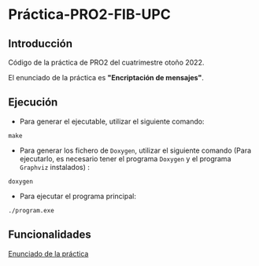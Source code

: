 # Práctica-PRO2-FIB-UPC
## Introducción

Código de la práctica de PRO2 del cuatrimestre otoño 2022.

El enunciado de la práctica es **"Encriptación de mensajes"**.

## Ejecución
- Para generar el ejecutable, utilizar el siguiente comando:
```shell
make
```
- Para generar los fichero de `Doxygen`, utilizar el siguiente comando (Para ejecutarlo, es necesario tener el programa `Doxygen` y el programa `Graphviz` instalados) :
```shell
doxygen
```
- Para ejecutar el programa principal:
```shell
./program.exe
```
## Funcionalidades
[Enunciado de la práctica](https://github.com/fwang02/PRO2-FIB-UPC/blob/master/enunQT2022.pdf)
